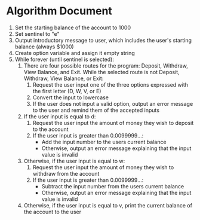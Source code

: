 # Algorithm Document

1. Set the starting balance of the account to 1000
2. Set sentinel to "e"
3. Output introductory message to user, which includes the user's starting balance (always $1000)
4. Create option variable and assign it empty string
5. While forever (until sentinel is selected):
   1. There are four possible routes for the program: Deposit, Withdraw, View Balance, and Exit. While the selected route is not Deposit, Withdraw, View Balance, or Exit:
       1. Request the user input one of the three options expressed with the first letter (D, W, V, or E)
      2. Convert the input to lowercase
      3. If the user does not input a valid option, output an error message to the user and remind them of the accepted inputs
   2. If the user input is equal to d:
        1. Request the user input the amount of money they wish to deposit to the account
      2. If the user input is greater than 0.0099999...:
            * Add the input number to the users current balance
            * Otherwise, output an error message explaining that the input value is invalid
   3. Otherwise, if the user input is equal to w:
        1. Request the user input the amount of money they wish to withdraw from the account
      2. If the user input is greater than 0.0099999...:
            * Subtract the input number from the users current balance
            * Otherwise, output an error message explaining that the input value is invalid
   4. Otherwise, if the user input is equal to v, print the current balance of the account to the user
   
      
